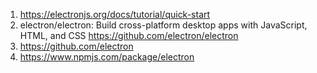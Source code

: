 1. https://electronjs.org/docs/tutorial/quick-start
2. electron/electron: Build cross-platform desktop apps with JavaScript, HTML, and CSS 
    https://github.com/electron/electron
3. https://github.com/electron
4. https://www.npmjs.com/package/electron